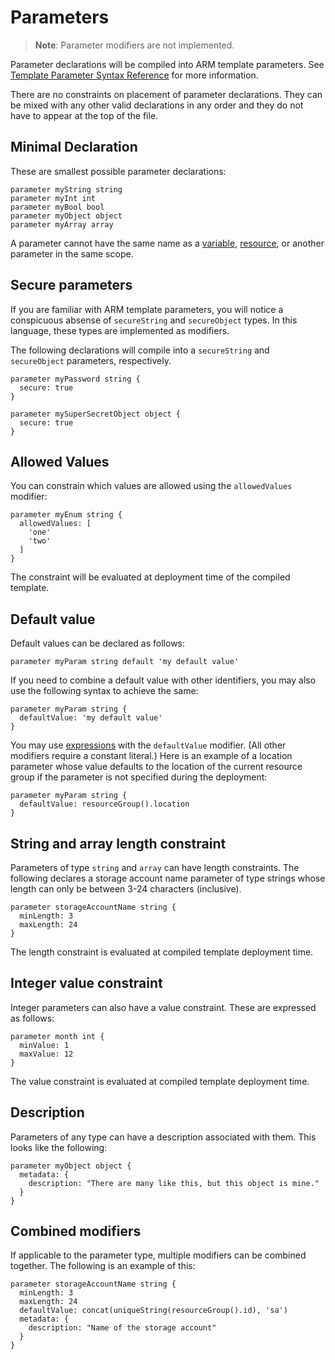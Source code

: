# Parameters
> **Note**: Parameter modifiers are not implemented.

Parameter declarations will be compiled into ARM template parameters. See [Template Parameter Syntax Reference](https://docs.microsoft.com/en-us/azure/azure-resource-manager/templates/template-syntax#parameters) for more information.

There are no constraints on placement of parameter declarations. They can be mixed with any other valid declarations in any order and they do not have to appear at the top of the file.

## Minimal Declaration
These are smallest possible parameter declarations:
```
parameter myString string
parameter myInt int
parameter myBool bool
parameter myObject object
parameter myArray array
```

A parameter cannot have the same name as a [variable](./variables.md), [resource](./resources.md), or another parameter in the same scope.

## Secure parameters
If you are familiar with ARM template parameters, you will notice a conspicuous absense of `secureString` and `secureObject` types. In this language, these types are implemented as modifiers.

The following declarations will compile into a `secureString` and `secureObject` parameters, respectively.
```
parameter myPassword string { 
  secure: true
}

parameter mySuperSecretObject object { 
  secure: true
}
```
## Allowed Values
You can constrain which values are allowed using the `allowedValues` modifier:
```
parameter myEnum string {
  allowedValues: [
    'one'
    'two'
  ]
}
```

The constraint will be evaluated at deployment time of the compiled template.

## Default value
Default values can be declared as follows:
```
parameter myParam string default 'my default value'
```

If you need to combine a default value with other identifiers, you may also use the following syntax to achieve the same:
```
parameter myParam string {
  defaultValue: 'my default value'
}
```

You may use [expressions](./expressions.md) with the `defaultValue` modifier. (All other modifiers require a constant literal.) Here is an example of a location parameter whose value defaults to the location of the current resource group if the parameter is not specified during the deployment:
```
parameter myParam string {
  defaultValue: resourceGroup().location
}
```

## String and array length constraint
Parameters of type `string` and `array` can have length constraints. The following declares a storage account name parameter of type strings whose length can only be between 3-24 characters (inclusive).
```
parameter storageAccountName string {
  minLength: 3
  maxLength: 24
}
```

The length constraint is evaluated at compiled template deployment time.

## Integer value constraint
Integer parameters can also have a value constraint. These are expressed as follows:
```
parameter month int {
  minValue: 1
  maxValue: 12
}
```

The value constraint is evaluated at compiled template deployment time.

## Description
Parameters of any type can have a description associated with them. This looks like the following:
```
parameter myObject object {
  metadata: {
    description: "There are many like this, but this object is mine."
  }
}
```

## Combined modifiers
If applicable to the parameter type, multiple modifiers can be combined together. The following is an example of this:
```
parameter storageAccountName string {
  minLength: 3
  maxLength: 24
  defaultValue: concat(uniqueString(resourceGroup().id), 'sa')
  metadata: {
    description: "Name of the storage account"
  }
}
```